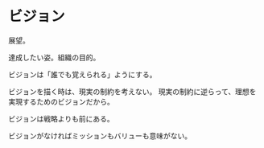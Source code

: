 # ビジョン

展望。

達成したい姿。組織の目的。

ビジョンは「誰でも覚えられる」ようにする。

ビジョンを描く時は、現実の制約を考えない。
現実の制約に逆らって、理想を実現するためのビジョンだから。

ビジョンは戦略よりも前にある。

ビジョンがなければミッションもバリューも意味がない。

